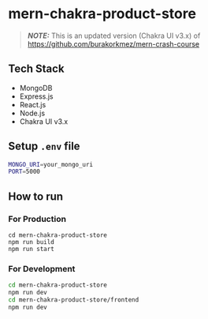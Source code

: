 # mern-chakra-product-store

> **_NOTE:_**  This is an updated version (Chakra UI v3.x) of https://github.com/burakorkmez/mern-crash-course

## Tech Stack
- MongoDB
- Express.js
- React.js
- Node.js
- Chakra UI v3.x

## Setup `.env` file

```sh
MONGO_URI=your_mongo_uri
PORT=5000
```

## How to run 

### For Production

```
cd mern-chakra-product-store
npm run build
npm run start
```

### For Development 

```sh
cd mern-chakra-product-store
npm run dev
cd mern-chakra-product-store/frontend
npm run dev
```

